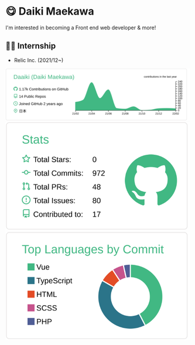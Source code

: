 # 😋 Daiki Maekawa
I'm interested in becoming a Front end web developer & more!

## 👨‍💻 Internship 
- Relic Inc. (2021/12~)

[![](https://raw.githubusercontent.com/Daaiki/Daaiki/main/profile-summary-card-output/vue/0-profile-details.svg)](https://github.com/vn7n24fzkq/github-profile-summary-cards)
![](https://raw.githubusercontent.com/Daaiki/Daaiki/main/profile-summary-card-output/vue/3-stats.svg)[![](https://raw.githubusercontent.com/Daaiki/Daaiki/main/profile-summary-card-output/vue/2-most-commit-language.svg)](https://github.com/vn7n24fzkq/github-profile-summary-cards)
